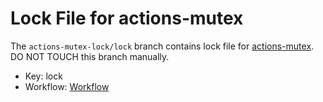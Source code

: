 # Lock File for actions-mutex

The `actions-mutex-lock/lock` branch contains lock file for [actions-mutex](https://github.com/shogo82148/actions-mutex).
DO NOT TOUCH this branch manually.

- Key: lock
- Workflow: [Workflow](https://github.com/analysis-tools-dev/benchmark/actions/runs/2539388136)
